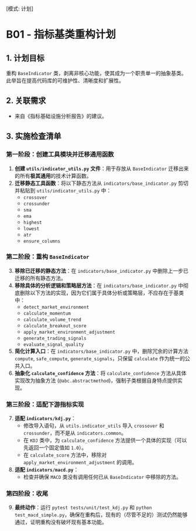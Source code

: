 [模式: 计划]

# B01 - 指标基类重构计划

## 1. 计划目标

重构 `BaseIndicator` 类，剥离非核心功能，使其成为一个职责单一的抽象基类。此举旨在提高代码库的可维护性、清晰度和扩展性。

## 2. 关联需求

- 来自《指标基础设施分析报告》的建议。

## 3. 实施检查清单

### 第一阶段：创建工具模块并迁移通用函数

1.  **创建 `utils/indicator_utils.py` 文件**：用于存放从 `BaseIndicator` 迁移出来的所有**极其通用**的技术计算函数。
2.  **迁移静态工具函数**：将以下静态方法从 `indicators/base_indicator.py` 剪切并粘贴到 `utils/indicator_utils.py` 中：
    *   `crossover`
    *   `crossunder`
    *   `sma`
    *   `ema`
    *   `highest`
    *   `lowest`
    *   `atr`
    *   `ensure_columns`

### 第二阶段：重构 `BaseIndicator`

3.  **移除已迁移的静态方法**：在 `indicators/base_indicator.py` 中删除上一步已迁移的所有静态方法。
4.  **移除具体的分析逻辑和策略层方法**：在 `indicators/base_indicator.py` 中彻底删除以下方法的实现，因为它们属于具体分析或策略层，不应存在于基类中：
    *   `detect_market_environment`
    *   `calculate_momentum`
    *   `calculate_volume_trend`
    *   `calculate_breakout_score`
    *   `apply_market_environment_adjustment`
    *   `generate_trading_signals`
    *   `evaluate_signal_quality`
5.  **简化计算入口**：在 `indicators/base_indicator.py` 中，删除冗余的计算方法 `compute`, `safe_compute`, `generate_signals`，只保留 `calculate` 作为统一的公共入口。
6.  **抽象化 `calculate_confidence` 方法**：将 `calculate_confidence` 方法从具体实现改为抽象方法 (`@abc.abstractmethod`)，强制子类根据自身特点提供实现。

### 第三阶段：适配下游指标实现

7.  **适配 `indicators/kdj.py`**：
    *   修改导入语句，从 `utils.indicator_utils` 导入 `crossover` 和 `crossunder`，而不是从 `indicators.common`。
    *   在 `KDJ` 类中，为 `calculate_confidence` 方法提供一个具体的实现（可以先返回一个固定值如 `1.0`）。
    *   在 `calculate_score` 方法中，移除对 `apply_market_environment_adjustment` 的调用。
8.  **适配 `indicators/macd.py`**：
    *   检查并确保 `MACD` 类没有调用任何已从 `BaseIndicator` 中移除的方法。

### 第四阶段：收尾

9.  **最终动作**：运行 `pytest tests/unit/test_kdj.py` 和 `python test_macd_simple.py`，确保在重构后，现有的（尽管不足的）测试仍然能够通过，证明重构没有破坏现有基本功能。 